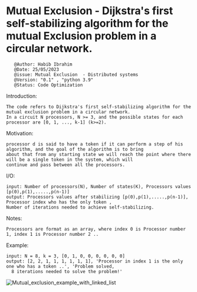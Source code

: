 # Mutual Exclusion - Dijkstra's first self-stabilizing algorithm for the mutual Exclusion problem in a circular network.

       @Author: Habib Ibrahim
       @Date: 25/05/2023
       @issue: Mutual Exclusion  - Distributed systems
       @Version: "0.1" , "python 3.9"
       @Status: Code Optimization

Introduction:

    The code refers to Dijkstra's first self-stabilizing algorithm for the mutual exclusion problem in a circular network.
    In a circuit N processors, N >= 3, and the possible states for each processor are [0, 1, ..., k-1] (k>=2).

Motivation:

    processor d is said to have a token if it can perform a step of his algorithm, and the goal of the algorithm is to bring
    about that from any starting state we will reach the point where there will be a single token in the system, which will
    continue and pass between all the processors.

I/O:

    input: Number of processors(N), Number of states(K), Processors values [p(0),p(1),.....,p(n-1)]
    output: Processors values after stabilizing [p(0),p(1),.....,p(n-1)], Processor index who has the only token , 
    Number of iterations needed to achieve self-stabilizing.

Notes:

    Processors are format as an array, where index 0 is Processor number 1, index 1 is Processor number 2 ..

Example:

    input: N = 8, k = 3, [0, 1, 0, 0, 0, 0, 0, 0]
    output: [2, 2, 1, 1, 1, 1, 1, 1], 'Processor in index 1 is the only one who has a token ..', 'Problem solved,
      8 iterations needed to solve the problem!'

              
       
   ![Mutual_exclusion_example_with_linked_list](https://github.com/ibra303/MutualExclusion/assets/94124916/eb38365b-9985-4016-811b-54a807cb29ec)
